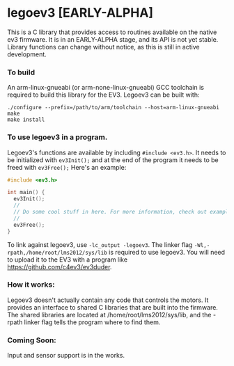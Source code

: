 # legoev3 [EARLY-ALPHA]

This is a C library that provides access to routines available on the native ev3
firmware. It is in an EARLY-ALPHA stage, and its API is not yet stable. Library
functions can change without notice, as this is still in active development.

### To build

An arm-linux-gnueabi (or arm-none-linux-gnueabi) GCC toolchain is required to
build this library for the EV3. Legoev3 can be built with:
```
./configure --prefix=/path/to/arm/toolchain --host=arm-linux-gnueabi
make
make install
```

### To use legoev3 in a program.

Legoev3's functions are available by including `#include <ev3.h>`. It needs to
be initialized with `ev3Init();` and at the end of the program it needs to be freed
with `ev3Free();`
Here's an example:

```C
#include <ev3.h>

int main() {
  ev3Init();
  //
  // Do some cool stuff in here. For more information, check out example/example.c
  //
  ev3Free();
}
```

To link against legoev3, use `-lc_output -legoev3`. The linker
flag `-Wl,-rpath,/home/root/lms2012/sys/lib` is required to use legoev3. You will
need to upload it to the EV3 with a program like https://github.com/c4ev3/ev3duder.

### How it works:

Legoev3 doesn't actually contain any code that controls the motors. It provides
an interface to shared C libraries that are built into the firmware. The shared
libraries are located at /home/root/lms2012/sys/lib, and the -rpath linker flag
tells the program where to find them.

### Coming Soon:

Input and sensor support is in the works.
